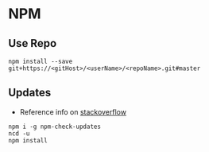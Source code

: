 
# NPM


## Use Repo

```
npm install --save git+https://<gitHost>/<userName>/<repoName>.git#master
```

## Updates



- Reference info on [stackoverflow](https://stackoverflow.com/questions/16073603/how-to-update-each-dependency-in-package-json-to-the-latest-version/16074029#16074029)

```
npm i -g npm-check-updates
ncd -u
npm install
```